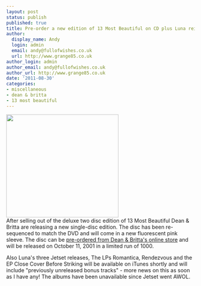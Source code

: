 ```yaml
---
layout: post
status: publish
published: true
title: Pre-order a new edition of 13 Most Beautiful on CD plus Luna reissues
author:
  display_name: Andy
  login: admin
  email: andy@fullofwishes.co.uk
  url: http://www.grange85.co.uk
author_login: admin
author_email: andy@fullofwishes.co.uk
author_url: http://www.grange85.co.uk
date: '2011-08-30'
categories:
- miscellaneous
- dean & britta
- 13 most beautiful
---
```

<p><img src="https://media.fullofwishes.co.uk/ahfow/uploads/2011/08/DB13_cover_new2-1024x943-300x276.jpg" alt="" title="DB13_cover_new2-1024x943" width="300" height="276" class="alignright size-medium wp-image-2203" /><br />
After selling out of the deluxe two disc edition of 13 Most Beautiful Dean & Britta are releasing a new single-disc edition. The disc has been re-sequenced to match the DVD and will come in a new fluorescent pink sleeve. The disc can be <a href="http://deanandbritta.11spot.com/index.php?fuseaction=cart.ecom_cart_view">pre-ordered from Dean & Britta's online store</a> and will be released on October 11, 2001 in a limited run of 1000.</p>
<p>Also Luna's three Jetset releases, The LPs Romantica, Rendezvous and the EP Close Cover Before Striking will be available on iTunes shortly and will include "previously unreleased bonus tracks" - more news on this as soon as I have any! The albums have been unavailable since Jetset went AWOL.</p>
